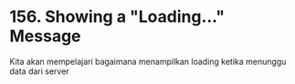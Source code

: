 # 156. Showing a "Loading..." Message

Kita akan mempelajari bagaimana menampilkan loading ketika menunggu data dari server